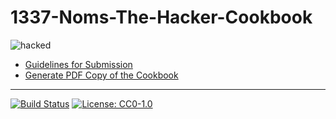 # 1337-Noms-The-Hacker-Cookbook

![hacked](/static/images/Hacker1-1.jpg "hacked")

* [Guidelines for Submission](https://github.com/Nocsetse/1337-Noms-The-Hacker-Cookbook/blob/master/README.md)
* [Generate PDF Copy of the Cookbook](https://github.com/Nocsetse/1337-Noms-The-Hacker-Cookbook/blob/master/book/README.md)

--- 
[![Build Status](https://travis-ci.org/Nocsetse/1337-Noms-The-Hacker-Cookbook.svg?branch=master)](https://travis-ci.org/Nocsetse/1337-Noms-The-Hacker-Cookbook) [![License: CC0-1.0](https://img.shields.io/badge/License-CC0%201.0-lightgrey.svg)](http://creativecommons.org/publicdomain/zero/1.0/)
